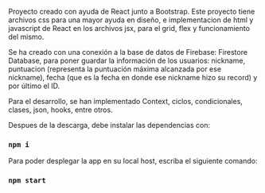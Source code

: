 Proyecto creado con ayuda de React junto a Bootstrap. Este proyecto tiene archivos css para una mayor ayuda en diseño, e implementacion de html y javascript de React en los archivos jsx, para el grid, flex y funcionamiento del mismo. 

Se ha creado con una conexión a la base de datos de Firebase: Firestore Database, para poner guardar la información de los usuarios: nickname, puntuacion (representa la puntuación máxima alcanzada por ese nickname), fecha (que es la fecha en donde ese nickname hizo su record) y por último el ID.

Para el desarrollo, se han implementado Context, ciclos, condicionales, clases, json, hooks, entre otros. 

Despues de la descarga, debe instalar las dependencias con: 

### `npm i`

Para poder desplegar la app en su local host, escriba el siguiente comando:

### `npm start` 
